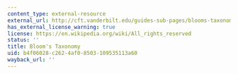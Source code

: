 ```yaml
---
content_type: external-resource
external_url: http://cft.vanderbilt.edu/guides-sub-pages/blooms-taxonomy/
has_external_license_warning: true
license: https://en.wikipedia.org/wiki/All_rights_reserved
status: ''
title: Bloom's Taxonomy
uid: b4f06028-c262-4af0-8503-109535113a60
wayback_url: ''
---
```

